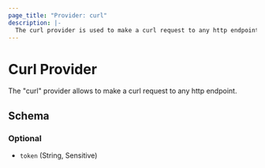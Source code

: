 ```yaml
---
page_title: "Provider: curl"
description: |-
  The curl provider is used to make a curl request to any http endpoint.
---
```


# Curl Provider

The "curl" provider allows to make a curl request to any http endpoint.

<!-- schema generated by tfplugindocs -->
## Schema

### Optional

- `token` (String, Sensitive)